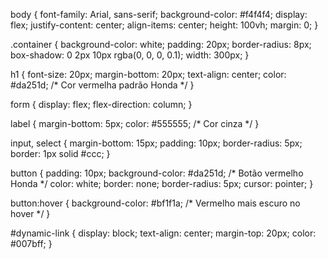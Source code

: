 body {
    font-family: Arial, sans-serif;
    background-color: #f4f4f4;
    display: flex;
    justify-content: center;
    align-items: center;
    height: 100vh;
    margin: 0;
}

.container {
    background-color: white;
    padding: 20px;
    border-radius: 8px;
    box-shadow: 0 2px 10px rgba(0, 0, 0, 0.1);
    width: 300px;
}

h1 {
    font-size: 20px;
    margin-bottom: 20px;
    text-align: center;
    color: #da251d; /* Cor vermelha padrão Honda */
}

form {
    display: flex;
    flex-direction: column;
}

label {
    margin-bottom: 5px;
    color: #555555; /* Cor cinza */
}

input, select {
    margin-bottom: 15px;
    padding: 10px;
    border-radius: 5px;
    border: 1px solid #ccc;
}

button {
    padding: 10px;
    background-color: #da251d; /* Botão vermelho Honda */
    color: white;
    border: none;
    border-radius: 5px;
    cursor: pointer;
}

button:hover {
    background-color: #bf1f1a; /* Vermelho mais escuro no hover */
}

#dynamic-link {
    display: block;
    text-align: center;
    margin-top: 20px;
    color: #007bff;
}

